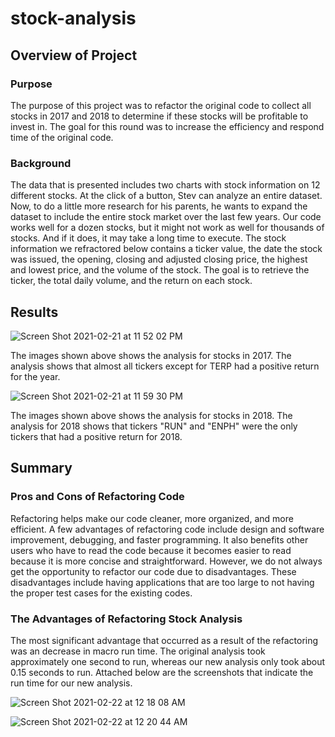 # stock-analysis
## Overview of Project
### Purpose
The purpose of this project was to refactor the original code to collect all stocks in 2017 and 2018 to determine if these stocks will be profitable to invest in. The goal for this round was to increase the efficiency and respond time of the original code.
### Background
The data that is presented includes two charts with stock information on 12 different stocks. At the click of a button, Stev can analyze an entire dataset. Now, to do a little more research for his parents, he wants to expand the dataset to include the entire stock market over the last few years. Our code works well for a dozen stocks, but it might not work as well for thousands of stocks. And if it does, it may take a long time to execute. The stock information we refractored below contains a ticker value, the date the stock was issued, the opening, closing and adjusted closing price, the highest and lowest price, and the volume of the stock. The goal is to retrieve the ticker, the total daily volume, and the return on each stock.
## Results
![Screen Shot 2021-02-21 at 11 52 02 PM](https://user-images.githubusercontent.com/77812423/108664117-16bce680-74a0-11eb-809f-b15da6484f69.png)

The images shown above shows the analysis for stocks in 2017. The analysis shows that almost all tickers except for TERP had a positive return for the year. 

![Screen Shot 2021-02-21 at 11 59 30 PM](https://user-images.githubusercontent.com/77812423/108664488-dd38ab00-74a0-11eb-8092-2f8487f9de5d.png)

The images shown above shows the analysis for stocks in 2018. The analysis for 2018 shows that tickers "RUN" and "ENPH" were the only tickers that had a positive return for 2018.
## Summary
### Pros and Cons of Refactoring Code
Refactoring helps make our code cleaner, more organized, and more efficient. A few advantages of refactoring code include design and software improvement, debugging, and faster programming. It also benefits other users who have to read the code because it becomes easier to read because it is more concise and straightforward. However, we do not always get the opportunity to refactor our code due to disadvantages. These disadvantages include having applications that are too large to not having the proper test cases for the existing codes.

### The Advantages of Refactoring Stock Analysis
The most significant advantage that occurred as a result of the refactoring was an decrease in macro run time. The original analysis took approximately one second to run, whereas our new analysis only took about 0.15 seconds to run. Attached below are the screenshots that indicate the run time for our new analysis.


![Screen Shot 2021-02-22 at 12 18 08 AM](https://user-images.githubusercontent.com/77812423/108665679-78cb1b00-74a3-11eb-8828-180c783c8274.png)

![Screen Shot 2021-02-22 at 12 20 44 AM](https://user-images.githubusercontent.com/77812423/108665830-d495a400-74a3-11eb-8acd-37a5589161c3.png)



